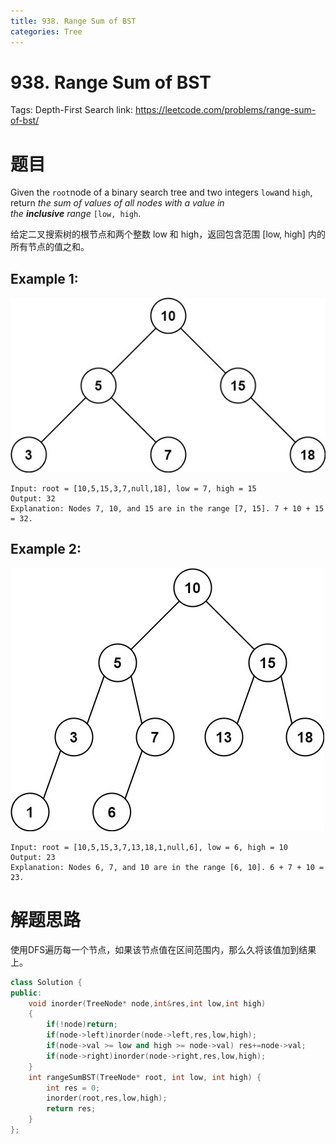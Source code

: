 ```yaml
---
title: 938. Range Sum of BST
categories: Tree
---
```

# 938. Range Sum of BST

Tags: Depth-First Search
link: https://leetcode.com/problems/range-sum-of-bst/

# 题目

Given the `root`node of a binary search tree and two integers `low`and `high`, return *the sum of values of all nodes with a value in the **inclusive** range* `[low, high`.

给定二叉搜索树的根节点和两个整数 low 和 high，返回包含范围 [low, high] 内的所有节点的值之和。

## **Example 1:**

![bst1.jpg](938%20Range%20Sum%20of%20BST%20cb87f07a66d84ff0a9047eae8b90b9ba/bst1.jpg)

```
Input: root = [10,5,15,3,7,null,18], low = 7, high = 15
Output: 32
Explanation: Nodes 7, 10, and 15 are in the range [7, 15]. 7 + 10 + 15 = 32.
```

## **Example 2:**

![bst2.jpg](938%20Range%20Sum%20of%20BST%20cb87f07a66d84ff0a9047eae8b90b9ba/bst2.jpg)

```
Input: root = [10,5,15,3,7,13,18,1,null,6], low = 6, high = 10
Output: 23
Explanation: Nodes 6, 7, and 10 are in the range [6, 10]. 6 + 7 + 10 = 23.
```

# 解题思路

使用DFS遍历每一个节点，如果该节点值在区间范围内，那么久将该值加到结果上。

```cpp
class Solution {
public:
    void inorder(TreeNode* node,int&res,int low,int high)
    {
        if(!node)return;
        if(node->left)inorder(node->left,res,low,high);
        if(node->val >= low and high >= node->val) res+=node->val;
        if(node->right)inorder(node->right,res,low,high);
    }
    int rangeSumBST(TreeNode* root, int low, int high) {
        int res = 0;
        inorder(root,res,low,high);
        return res;
    }
};
```